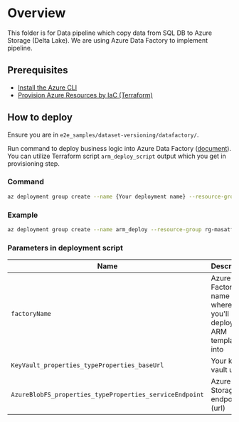 # Overview

This folder is for Data pipeline which copy data from SQL DB to Azure Storage (Delta Lake). We are using Azure Data Factory to implement pipeline.

## Prerequisites

- [Install the Azure CLI](https://docs.microsoft.com/en-us/cli/azure/install-azure-cli)
- [Provision Azure Resources by IaC (Terraform)](../infra/README.md)

## How to deploy

Ensure you are in `e2e_samples/dataset-versioning/datafactory/`.

Run command to deploy business logic into Azure Data Factory ([document](https://docs.microsoft.com/en-us/azure/azure-resource-manager/templates/deploy-cli#deploy-local-template-or-bicep-file)). You can utilize Terraform script `arm_deploy_script` output which you get in provisioning step.

### Command

```bash
az deployment group create --name {Your deployment name} --resource-group {Your resource group name} --template-file ./arm_template/arm_template.json --parameters factoryName="{Your data factory name}" KeyVault_properties_typeProperties_baseUrl="{Your key vault url}" AzureBlobFS_properties_typeProperties_serviceEndpoint="{Your blob storage url}"
```

### Example

```bash
az deployment group create --name arm_deploy --resource-group rg-masatf2 --template-file ./arm_template/arm_template.json --parameters factoryName='adf-masatfapp-dev' KeyVault_properties_typeProperties_baseUrl='https://kv-masatfapp-dev-eastus.vault.azure.net/' AzureBlobFS_properties_typeProperties_serviceEndpoint='https://dlsmasatfappdev.blob.core.windows.net/'
```

### Parameters in deployment script

|Name|Description|
|--|--|
|`factoryName`|Azure Data Factory name where you'll deploy ARM template into|
|`KeyVault_properties_typeProperties_baseUrl`|Your key vault url|
|`AzureBlobFS_properties_typeProperties_serviceEndpoint`|Azure Blob Storage endpoint (url)|
